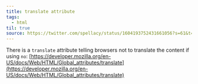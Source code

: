 ```yaml
---
title: translate attribute
tags:
  - html
til: true
source: https://twitter.com/spellacy/status/1604193752431661056?s=61&t=mTtG91mMB1ZK4eS_cskvQQ
---
```


There is a `translate` attribute telling browsers not to translate the content if using `no`:
[https://developer.mozilla.org/en-US/docs/Web/HTML/Global_attributes/translate](https://developer.mozilla.org/en-US/docs/Web/HTML/Global_attributes/translate)
